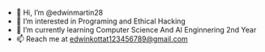 - 👋 Hi, I’m @edwinmartin28
- 👀 I’m interested in Programing and Ethical Hacking
- 🌱 I’m currently learning Computer Science And AI Enginnering 2nd Year
- 📫 Reach me at edwinkottat123456789@gmail.com

<!---
edwinmartin2001/edwinmartin2001 is a ✨ special ✨ repository because its `README.md` (this file) appears on your GitHub profile.
You can click the Preview link to take a look at your changes.
--->
